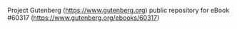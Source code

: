 Project Gutenberg (https://www.gutenberg.org) public repository for eBook #60317 (https://www.gutenberg.org/ebooks/60317)
